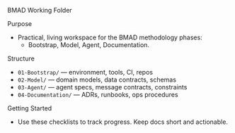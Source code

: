 BMAD Working Folder

Purpose
- Practical, living workspace for the BMAD methodology phases:
  - Bootstrap, Model, Agent, Documentation.

Structure
- `01-Bootstrap/` — environment, tools, CI, repos
- `02-Model/` — domain models, data contracts, schemas
- `03-Agent/` — agent specs, message contracts, constraints
- `04-Documentation/` — ADRs, runbooks, ops procedures

Getting Started
- Use these checklists to track progress. Keep docs short and actionable.
